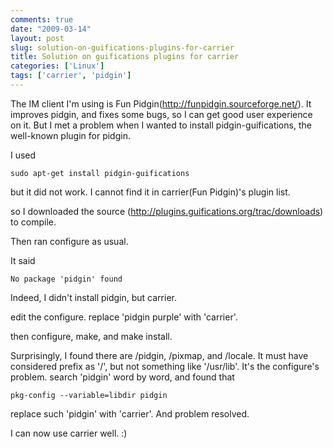```yaml
---
comments: true
date: "2009-03-14"
layout: post
slug: solution-on-guifications-plugins-for-carrier
title: Solution on guifications plugins for carrier
categories: ['Linux']
tags: ['carrier', 'pidgin']
---
```


The IM client I'm using is Fun Pidgin(http://funpidgin.sourceforge.net/). It improves pidgin, and fixes some bugs, so I can get good user experience on it.
But I met a problem when I wanted to install pidgin-guifications, the well-known plugin for pidgin.

I used


	sudo apt-get install pidgin-guifications


but it did not work. I cannot find it in carrier(Fun Pidgin)'s plugin list.

so I downloaded the source (http://plugins.guifications.org/trac/downloads) to compile.

Then ran configure as usual.

It said


	No package 'pidgin' found


Indeed, I didn't install pidgin, but carrier.

edit the configure.
replace 'pidgin purple' with 'carrier'.

then configure, make, and make install.

Surprisingly, I found there are /pidgin, /pixmap, and /locale. It must have considered prefix as '/', but not something like '/usr/lib'. It's the configure's problem.
search 'pidgin' word by word, and found that


	pkg-config --variable=libdir pidgin


replace such 'pidgin' with 'carrier'.
And problem resolved.

I can now use carrier well. :)
